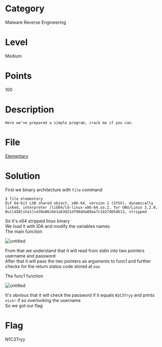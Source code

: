 # Category
Malware Reverse Engineering
# Level
Medium
# Points
100
# Description
```Here we've prepared a simple program, crack me if you can.```
# File
[Elementary](https://raw.githubusercontent.com/Revers3c-Team/CTF-writeups/master/CyberTalents/Competitions/Egypt%20Universities%20CTF%20Competition/Elementary/elementary)
# Solution
First we binary architecture with `file` command
```
$ file elementary
ELF 64-bit LSB shared object, x86-64, version 1 (SYSV), dynamically linked, interpreter /lib64/ld-linux-x86-64.so.2, for GNU/Linux 3.2.0, BuildID[sha1]=d39e86cbb1ab3d21df90dda89aa7c1b27465d613, stripped
```
So it's x64 stripped linux binary</br>
We load it with IDA and modify the variables names</br>
The main function</br>

![untitled](https://github.com/Revers3c-Team/CTF-writeups/raw/master/CyberTalents/Competitions/Egypt%20Universities%20CTF%20Competition/Elementary/img1.PNG)

From that we understand that it will read from stdin into two pointers username and password</br>
After that it will pass the two pointers as arguments to func1 and further checks for the return status code stored at `eax`</br>

The func1 function

![untitled](https://github.com/Revers3c-Team/CTF-writeups/raw/master/CyberTalents/Competitions/Egypt%20Universities%20CTF%20Competition/Elementary/img2.PNG)

It's obvious that it will check the password if it equals `N1C3Tryy` and prints `nice!` if so overlooking the username</br>
So we got our flag</br>
# Flag
N1C3Tryy
